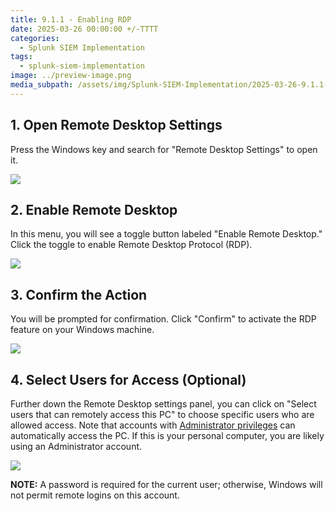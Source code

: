 ```yaml
---
title: 9.1.1 - Enabling RDP
date: 2025-03-26 00:00:00 +/-TTTT
categories:
  - Splunk SIEM Implementation
tags:
  - splunk-siem-implementation
image: ../preview-image.png
media_subpath: /assets/img/Splunk-SIEM-Implementation/2025-03-26-9.1.1---Enabling-RDP/
---
```


## 1. Open Remote Desktop Settings
  
Press the Windows key and search for "Remote Desktop Settings" to open it.  

![](2025-03-26-9.1.1---Enabling-RDP-1.png)
  
## 2. Enable Remote Desktop
  
In this menu, you will see a toggle button labeled "Enable Remote Desktop." Click the toggle to enable Remote Desktop Protocol (RDP).  

![](2025-03-26-9.1.1---Enabling-RDP-2.png)
  
## 3. Confirm the Action
  
You will be prompted for confirmation. Click "Confirm" to activate the RDP feature on your Windows machine.  

![](2025-03-26-9.1.1---Enabling-RDP-3.png)

## 4. Select Users for Access (Optional)
  
Further down the Remote Desktop settings panel, you can click on "Select users that can remotely access this PC" to choose specific users who are allowed access. Note that accounts with [Administrator privileges](https://www.howtogeek.com/739981/how-to-change-a-user-account-to-administrator-on-windows-10/) can automatically access the PC. If this is your personal computer, you are likely using an Administrator account.  

![](2025-03-26-9.1.1---Enabling-RDP-4.png)
  
**NOTE:** A password is required for the current user; otherwise, Windows will not permit remote logins on this account.
